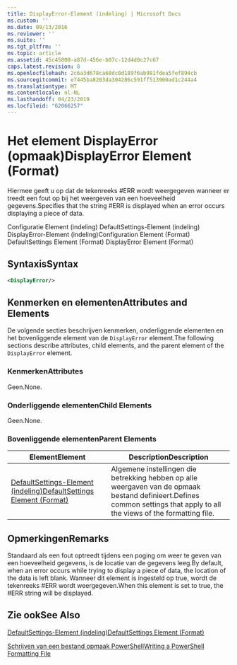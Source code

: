 ```yaml
---
title: DisplayError-Element (indeling) | Microsoft Docs
ms.custom: ''
ms.date: 09/13/2016
ms.reviewer: ''
ms.suite: ''
ms.tgt_pltfrm: ''
ms.topic: article
ms.assetid: 45c45800-a87d-456e-b07c-12d4d8c27c67
caps.latest.revision: 8
ms.openlocfilehash: 2c6a3d678ca68dc0d189f6ab981fdea5fef894cb
ms.sourcegitcommit: e7445ba8203da304286c591ff513900ad1c244a4
ms.translationtype: MT
ms.contentlocale: nl-NL
ms.lasthandoff: 04/23/2019
ms.locfileid: "62066257"
---
```

# <a name="displayerror-element-format"></a><span data-ttu-id="60ca2-102">Het element DisplayError (opmaak)</span><span class="sxs-lookup"><span data-stu-id="60ca2-102">DisplayError Element (Format)</span></span>

<span data-ttu-id="60ca2-103">Hiermee geeft u op dat de tekenreeks #ERR wordt weergegeven wanneer er treedt een fout op bij het weergeven van een hoeveelheid gegevens.</span><span class="sxs-lookup"><span data-stu-id="60ca2-103">Specifies that the string #ERR is displayed when an error occurs displaying a piece of data.</span></span>

<span data-ttu-id="60ca2-104">Configuratie Element (indeling) DefaultSettings-Element (indeling) DisplayError-Element (indeling)</span><span class="sxs-lookup"><span data-stu-id="60ca2-104">Configuration Element (Format) DefaultSettings Element (Format) DisplayError Element (Format)</span></span>

## <a name="syntax"></a><span data-ttu-id="60ca2-105">Syntaxis</span><span class="sxs-lookup"><span data-stu-id="60ca2-105">Syntax</span></span>

```xml
<DisplayError/>
```

## <a name="attributes-and-elements"></a><span data-ttu-id="60ca2-106">Kenmerken en elementen</span><span class="sxs-lookup"><span data-stu-id="60ca2-106">Attributes and Elements</span></span>

<span data-ttu-id="60ca2-107">De volgende secties beschrijven kenmerken, onderliggende elementen en het bovenliggende element van de `DisplayError` element.</span><span class="sxs-lookup"><span data-stu-id="60ca2-107">The following sections describe attributes, child elements, and the parent element of the `DisplayError` element.</span></span>

### <a name="attributes"></a><span data-ttu-id="60ca2-108">Kenmerken</span><span class="sxs-lookup"><span data-stu-id="60ca2-108">Attributes</span></span>

<span data-ttu-id="60ca2-109">Geen.</span><span class="sxs-lookup"><span data-stu-id="60ca2-109">None.</span></span>

### <a name="child-elements"></a><span data-ttu-id="60ca2-110">Onderliggende elementen</span><span class="sxs-lookup"><span data-stu-id="60ca2-110">Child Elements</span></span>

<span data-ttu-id="60ca2-111">Geen.</span><span class="sxs-lookup"><span data-stu-id="60ca2-111">None.</span></span>

### <a name="parent-elements"></a><span data-ttu-id="60ca2-112">Bovenliggende elementen</span><span class="sxs-lookup"><span data-stu-id="60ca2-112">Parent Elements</span></span>

|<span data-ttu-id="60ca2-113">Element</span><span class="sxs-lookup"><span data-stu-id="60ca2-113">Element</span></span>|<span data-ttu-id="60ca2-114">Description</span><span class="sxs-lookup"><span data-stu-id="60ca2-114">Description</span></span>|
|-------------|-----------------|
|[<span data-ttu-id="60ca2-115">DefaultSettings-Element (indeling)</span><span class="sxs-lookup"><span data-stu-id="60ca2-115">DefaultSettings Element (Format)</span></span>](./defaultsettings-element-format.md)|<span data-ttu-id="60ca2-116">Algemene instellingen die betrekking hebben op alle weergaven van de opmaak bestand definieert.</span><span class="sxs-lookup"><span data-stu-id="60ca2-116">Defines common settings that apply to all the views of the formatting file.</span></span>|

## <a name="remarks"></a><span data-ttu-id="60ca2-117">Opmerkingen</span><span class="sxs-lookup"><span data-stu-id="60ca2-117">Remarks</span></span>

<span data-ttu-id="60ca2-118">Standaard als een fout optreedt tijdens een poging om weer te geven van een hoeveelheid gegevens, is de locatie van de gegevens leeg.</span><span class="sxs-lookup"><span data-stu-id="60ca2-118">By default, when an error occurs while trying to display a piece of data, the location of the data is left blank.</span></span> <span data-ttu-id="60ca2-119">Wanneer dit element is ingesteld op true, wordt de tekenreeks #ERR wordt weergegeven.</span><span class="sxs-lookup"><span data-stu-id="60ca2-119">When this element is set to true, the #ERR string will be displayed.</span></span>

## <a name="see-also"></a><span data-ttu-id="60ca2-120">Zie ook</span><span class="sxs-lookup"><span data-stu-id="60ca2-120">See Also</span></span>

[<span data-ttu-id="60ca2-121">DefaultSettings-Element (indeling)</span><span class="sxs-lookup"><span data-stu-id="60ca2-121">DefaultSettings Element (Format)</span></span>](./defaultsettings-element-format.md)

[<span data-ttu-id="60ca2-122">Schrijven van een bestand opmaak PowerShell</span><span class="sxs-lookup"><span data-stu-id="60ca2-122">Writing a PowerShell Formatting File</span></span>](./writing-a-powershell-formatting-file.md)
